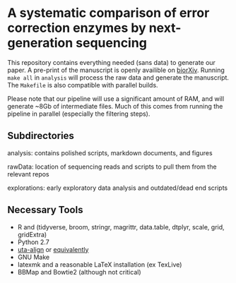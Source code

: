 A systematic comparison of error correction enzymes by next-generation sequencing
================================================================================

This repository contains everything needed (sans data) to generate our paper. A pre-print of the manuscript is openly availible on [biorXiv](http://biorxiv.org/content/early/2017/01/15/100685). Running `make all` in `analysis` will process the raw data and generate the manuscript. The `Makefile` is also compatible with parallel builds.

Please note that our pipeline will use a significant amount of RAM, and will generate ~8Gb of intermediate files. Much of this comes from running the pipeline in parallel (especially the filtering steps).

## Subdirectories ##
analysis: contains polished scripts, markdown documents, and figures

rawData: location of sequencing reads and scripts to pull them from the relevant repos

explorations: early exploratory data analysis and outdated/dead end scripts

## Necessary Tools ##
- R and (tidyverse, broom, stringr, magrittr, data.table, dtplyr, scale, grid, gridExtra)
- Python 2.7
- [uta-align](https://pypi.python.org/pypi/uta-align) or [equivalently](https://github.com/biocommons/uta-align)
- GNU Make
- latexmk and a reasonable LaTeX installation (ex TexLive)
- BBMap and Bowtie2 (although not critical)




